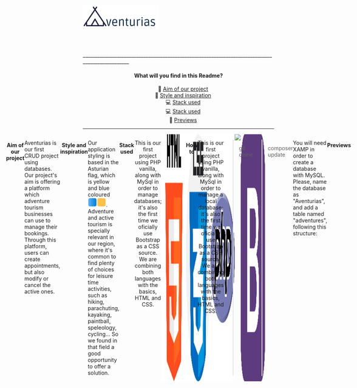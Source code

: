 <header style="display:flex; flex-direction:row;">
<div align="center">
  <img src="Aventurias\public\images\logoAventurias.png">
</div>
</header>

<main>
   _________________________________________________________________________________________________
  <div align="center">
  <h4 align="center">What will you find in this Readme?</h4>
  <ul type="none">
      <li>🎯 <a href="#aim"> Aim of our project</a></li>
      <li>🎨 <a href="#inspiration"> Style and inspiration</a></li>
      <li>💻 <a href="#stack"> Stack used</a></li>
      <li>💻 <a href="#stack"> Stack used</a></li>
      <li>📸 <a href="#previews"> Previews</a></li>
  </ul>
  </div>
  
 ____________________________________________________________________________________________________

 <div style="display:flex; justify-content:center;">
  <h4 align="center" id="aim">Aim of our project</h4>
  <p>Aventurias is our first CRUD project using databases. Our project's aim is offering a platform which adventure tourism businesses can use to manage their bookings. Through this platform, users can create appointments, but also modify or cancel the active ones.  </p>

  
  <h4 align="center" id="inspiration">Style and inspiration</h4>
  <p>Our application styling is based in the Asturian flag, which is yellow and blue coloured <img src="Aventurias\public\images\blueSquare.png"><img src="Aventurias\public\images\yellowSquare.png">. Adventure and active tourism is specially relevant in our region, where it's common to find plenty of choices for leisure time activities, such as hiking, parachuting, kayaking, paintball, speleology, cycling... So we found in that field a good opportunity to offer a solution. </p>
  
    
  <h4 align="center" id="stack">Stack used</h4>
  
  <p align="center">This is our first project using PHP vanilla, along with MySql in order to manage databases; it's also the first time we oficially use Bootstrap as a CSS source. We are combining both languages with the basics, HTML and CSS.</p>
  <br>
  <div align="center" class="logoBox" style="display: flex">
      <img src="Aventurias\public\images\/html-5.png" style="width: 64px">
      <img src="Aventurias\public\images\/css.png" style="width: 64px">
      <img src="Aventurias\public\images\/php.png" style="width: 64px">
      <img src="https://pngimg.com/uploads/mysql/mysql_PNG22.png" style="width: 64px">
      <img src="Aventurias\public\images\/bootstrap.png" style="width: 64px">
  </div>
  
  <h4 align="center" id="howTo">How to</h4>
  <p align="center">This is our first project using PHP vanilla, along with MySql in order to manage a local database; it's also the first time we oficially use Bootstrap as a CSS source. We are combining both languages with the basics, HTML and CSS.</p>

   > git clone
   
   > composer update
   
   You will need XAMP in order to create a database with MySQL. Please, name the database as "Aventurias", and add a table named "adventures", following this structure: 
   
   <table>
     <thead>
       <td>id</td>
       <td>name</td>
       <td>phone</td>
       <td>email</td>              
       <td>people</td>
       <td>adventure</td>
       <td>info</td>
       <td>date_time</td>
     </thead>
       <td>1</td>
       <td>Maripili Pérez </td>
       <td>+34666666666</td>
       <td>maripili@mail.net</td>              
       <td>2</td>
       <td>Surf</td>
       <td>No sabemos nadar</td>
       <td>06/08/2022</td>
   </table>
   
  <h4 align="center" id="previews">Previews</h4>
  <p></p>
 </div>

</main>
